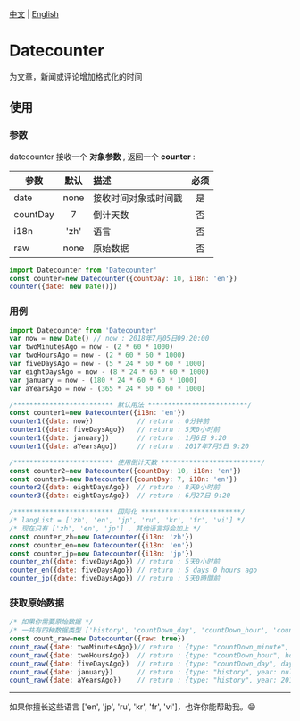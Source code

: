 [中文](https://github.com/hjdtl/dateCounter/blob/master/README.zh.md) | [English](https://github.com/hjdtl/dateCounter)

# Datecounter
为文章，新闻或评论增加格式化的时间

## 使用

### 参数
datecounter 接收一个 **对象参数** , 返回一个 **counter** :

| 参数 | 默认 | 描述 | 必须 |
| - | :-: | :- | :-: |
| date | none| 接收时间对象或时间戳 | 是 |
| countDay | 7 | 倒计天数 | 否 |
| i18n | 'zh' | 语言 | 否 |
| raw | none | 原始数据 | 否 |

```javascript
import Datecounter from 'Datecounter'
const counter=new Datecounter({countDay: 10, i18n: 'en'})
counter({date: new Date()})
```


### 用例
```javascript
import Datecounter from 'Datecounter'
var now = new Date() // now : 2018年7月05日09:20:00
var twoMinutesAgo = now - (2 * 60 * 1000)
var twoHoursAgo = now - (2 * 60 * 60 * 1000)
var fiveDaysAgo = now - (5 * 24 * 60 * 60 * 1000)
var eightDaysAgo = now - (8 * 24 * 60 * 60 * 1000)
var january = now - (180 * 24 * 60 * 60 * 1000)
var aYearsAgo = now - (365 * 24 * 60 * 60 * 1000)

/************************* 默认用法 *************************/
const counter1=new Datecounter({i18n: 'en'})
counter1({date: now})           // return : 0分钟前 
counter1({date: fiveDaysAgo})   // return : 5天0小时前
counter1({date: january})       // return : 1月6日 9:20
counter1({date: aYearsAgo})     // return : 2017年7月5日 9:20

/************************* 使用倒计天数 *************************/
const counter2=new Datecounter({countDay: 10, i18n: 'en'})
const counter3=new Datecounter({countDay: 7, i18n: 'en'})
counter2({date: eightDaysAgo})  // return : 8天0小时前
counter3({date: eightDaysAgo})  // return : 6月27日 9:20

/************************* 国际化 *************************/
/* langList = ['zh', 'en', 'jp', 'ru', 'kr', 'fr', 'vi'] */
/* 现在只有 ['zh', 'en', 'jp'] , 其他语言将会加上 */
const counter_zh=new Datecounter({i18n: 'zh'})
const counter_en=new Datecounter({i18n: 'en'})
const counter_jp=new Datecounter({i18n: 'jp'})
counter_zh({date: fiveDaysAgo}) // return : 5天0小时前
counter_en({date: fiveDaysAgo}) // return : 5 days 0 hours ago
counter_jp({date: fiveDaysAgo}) // return : 5天0時間前
```

### 获取原始数据
```javascript
/* 如果你需要原始数据 */
/* 一共有四种数据类型 ['history', 'countDown_day', 'countDown_hour', 'countDown_minute'] */
const count_raw=new Datecounter({raw: true})
count_raw({date: twoMinutesAgo})// return : {type: "countDown_minute", minute: 2}
count_raw({date: twoHoursAgo})  // return : {type: "countDown_hour", hour: "2", minute: "0"}
count_raw({date: fiveDaysAgo})  // return : {type: "countDown_day", day: "5", hour: "0"}
count_raw({date: january})      // return : {type: "history", year: null, month: 1, date: 6, hour: 9, minute: 20 }
count_raw({date: aYearsAgo})    // return : {type: "history", year: 2017, month: 7, date: 6, hour: 9, minute: 20 }
```


---
如果你擅长这些语言 ['en', 'jp', 'ru', 'kr', 'fr', 'vi']，也许你能帮助我。😄